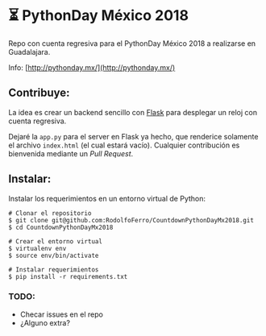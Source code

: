 # ⏳ PythonDay México 2018

Repo con cuenta regresiva para el PythonDay México 2018 a realizarse en Guadalajara.

Info: [http://pythonday.mx/](http://pythonday.mx/)

## Contribuye:

La idea es crear un backend sencillo con [Flask](http://flask.pocoo.org/) para desplegar un reloj con cuenta regresiva.

Dejaré la `app.py` para el server en Flask ya hecho, que renderice solamente el archivo `index.html` (el cual estará vacío). Cualquier contribución es bienvenida mediante un *Pull Request*.

## Instalar:

Instalar los requerimientos en un entorno virtual de Python:

    # Clonar el repositorio
    $ git clone git@github.com:RodolfoFerro/CountdownPythonDayMx2018.git
    $ cd CountdownPythonDayMx2018

    # Crear el entorno virtual
    $ virtualenv env
    $ source env/bin/activate

    # Instalar requerimientos
    $ pip install -r requirements.txt

### TODO:
- Checar issues en el repo
- ¿Alguno extra?
